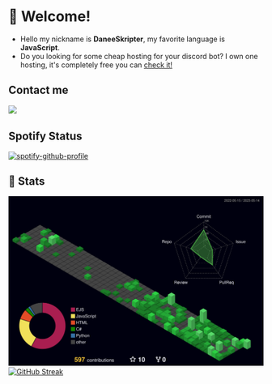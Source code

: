 # 💖 Welcome!
- Hello my nickname is **DaneeSkripter**, my favorite language is **JavaScript**.
- Do you looking for some cheap hosting for your discord bot? I own one hosting, it's completely free you can [check it!](https://dishost.cloud/)
## Contact me
![](https://discord.c99.nl/widget/theme-1/525704336869687316.png)<br>
## Spotify Status
[![spotify-github-profile](https://spotify-github-profile.vercel.app/api/view?uid=onk4pqr71cij2i8alitrmm5b1&cover_image=false&theme=default&show_offline=true&background_color=121212&interchange=true&bar_color=53b14f&bar_color_cover=false)](https://spotify-github-profile.vercel.app/api/view?uid=onk4pqr71cij2i8alitrmm5b1&redirect=true)
## 🎲 Stats
![](/profile-3d-contrib/profile-night-green.svg)
[![GitHub Streak](https://streak-stats.demolab.com/?user=daneeskripter&theme=dark)](https://git.io/streak-stats)
